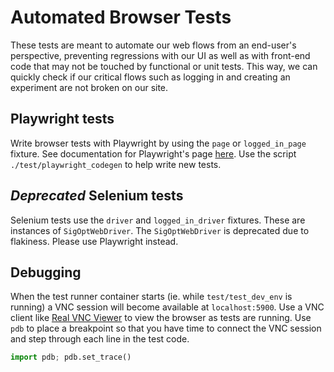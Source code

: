 # Automated Browser Tests

These tests are meant to automate our web flows from an end-user's perspective,
preventing regressions with our UI as well as with front-end code that may not be touched by functional or unit tests.
This way, we can quickly check if our critical flows such as logging in and creating an experiment are not broken on our site.

## Playwright tests

Write browser tests with Playwright by using the `page` or `logged_in_page` fixture.
See documentation for Playwright's page [here](https://playwright.dev/python/docs/api/class-page).
Use the script `./test/playwright_codegen` to help write new tests.

## _Deprecated_ Selenium tests

Selenium tests use the `driver` and `logged_in_driver` fixtures.
These are instances of `SigOptWebDriver`. The `SigOptWebDriver` is deprecated due to flakiness.
Please use Playwright instead.

## Debugging

When the test runner container starts (ie. while `test/test_dev_env` is running) a VNC session will become available at `localhost:5900`.
Use a VNC client like [Real VNC Viewer](https://www.realvnc.com/en/connect/download/viewer/) to view the browser as tests are running.
Use `pdb` to place a breakpoint so that you have time to connect the VNC session and step through each line in the test code.

```python
import pdb; pdb.set_trace()
```
